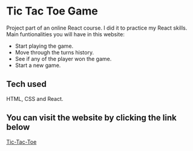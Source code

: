 # Tic Tac Toe Game

Project part of an online React course. I did it to practice my React skills. Main funtionalities you will have in this website:

  - Start playing the game.
  - Move through the turns history.
  - See if any of the player won the game.
  - Start a new game.

## Tech used

HTML, CSS and React.

## You can visit the website by clicking the link below

[Tic-Tac-Toe](https://tic-tac-toe-personal-project.netlify.app)
